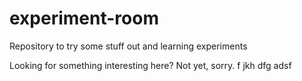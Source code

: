 # experiment-room
Repository to try some stuff out and learning experiments

Looking for something interesting here? Not yet, sorry.
f
jkh
dfg
adsf
